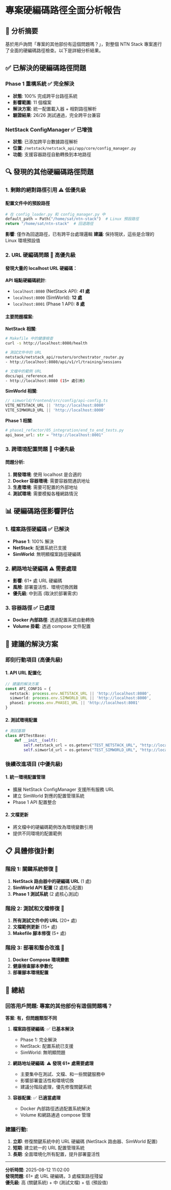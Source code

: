 # 專案硬編碼路徑全面分析報告

## 🎯 分析摘要

基於用戶詢問「專案的其他部份有這個問題嗎？」，對整個 NTN Stack 專案進行了全面的硬編碼路徑檢查。以下是詳細分析結果。

## ✅ 已解決的硬編碼路徑問題

### Phase 1 重構系統 ✅ **完全解決**
- **狀態**: 100% 完成跨平台路徑系統
- **影響範圍**: 11 個檔案
- **解決方案**: 統一配置載入器 + 相對路徑解析
- **驗證結果**: 26/26 測試通過，完全跨平台兼容

### NetStack ConfigManager ✅ **已增強**
- **狀態**: 已添加跨平台數據路徑解析
- **位置**: `/netstack/netstack_api/app/core/config_manager.py`
- **功能**: 支援容器路徑自動轉換到本地路徑

## 🔍 發現的其他硬編碼路徑問題

### 1. **剩餘的絕對路徑引用** ⚠️ **低優先級**

#### 配置文件中的預設路徑
```python
# 在 config_loader.py 和 config_manager.py 中
default_path = Path("/home/sat/ntn-stack")  # Linux 預設路徑
return "/home/sat/ntn-stack"  # 回退路徑
```

**影響**: 僅作為回退路徑，已有跨平台處理邏輯
**建議**: 保持現狀，這些是合理的 Linux 環境預設值

### 2. **URL 硬編碼問題** 🚨 **高優先級**

#### 發現大量的 localhost URL 硬編碼：

**API 端點硬編碼統計**:
- `localhost:8080` (NetStack API): **41 處**
- `localhost:8000` (SimWorld): **12 處** 
- `localhost:8001` (Phase 1 API): **8 處**

#### 主要問題檔案:

**NetStack 相關**:
```bash
# Makefile 中的健康檢查
curl -s http://localhost:8080/health

# 測試文件中的 URL
netstack/netstack_api/routers/orchestrator_router.py
- http://localhost:8080/api/v1/rl/training/sessions

# 文檔中的範例 URL
docs/api_reference.md
- http://localhost:8080 (15+ 處引用)
```

**SimWorld 相關**:
```typescript
// simworld/frontend/src/config/api-config.ts
VITE_NETSTACK_URL || 'http://localhost:8080'
VITE_SIMWORLD_URL || 'http://localhost:8000'
```

**Phase 1 相關**:
```python
# phase1_refactor/05_integration/end_to_end_tests.py
api_base_url: str = "http://localhost:8001"
```

### 3. **跨環境配置問題** 🔧 **中優先級**

#### 問題分析:
1. **開發環境**: 使用 localhost 是合適的
2. **Docker 容器環境**: 需要容器間通訊地址
3. **生產環境**: 需要可配置的外部地址
4. **測試環境**: 需要模擬各種網路情況

## 📊 硬編碼路徑影響評估

### **1. 檔案路徑硬編碼** ✅ **已解決**
- **Phase 1**: 100% 解決
- **NetStack**: 配置系統已支援
- **SimWorld**: 無明顯檔案路徑硬編碼

### **2. 網路地址硬編碼** ⚠️ **需要處理**
- **影響**: 61+ 處 URL 硬編碼
- **風險**: 部署靈活性、環境切換困難
- **優先級**: 中到高 (取決於部署需求)

### **3. 容器路徑** ✅ **已處理**
- **Docker 內部路徑**: 透過配置系統自動轉換
- **Volume 掛載**: 透過 compose 文件配置

## 🎯 建議的解決方案

### **即刻行動項目** (高優先級)

#### 1. API URL 配置化
```typescript
// 建議的解決方案
const API_CONFIG = {
  netstack: process.env.NETSTACK_URL || 'http://localhost:8080',
  simworld: process.env.SIMWORLD_URL || 'http://localhost:8000',
  phase1: process.env.PHASE1_URL || 'http://localhost:8001'
}
```

#### 2. 測試環境配置
```python
# 測試基類
class APITestBase:
    def __init__(self):
        self.netstack_url = os.getenv("TEST_NETSTACK_URL", "http://localhost:8080")
        self.simworld_url = os.getenv("TEST_SIMWORLD_URL", "http://localhost:8000")
```

### **後續改進項目** (中優先級)

#### 1. 統一環境配置管理
- 擴展 NetStack ConfigManager 支援所有服務 URL
- 建立 SimWorld 對應的配置管理系統
- Phase 1 API 配置整合

#### 2. 文檔更新
- 將文檔中的硬編碼範例改為環境變數引用
- 提供不同環境的配置範例

## 📋 具體修復計劃

### **階段 1**: 關鍵系統修復 🚨
1. **NetStack 路由器中的硬編碼 URL** (1 處)
2. **SimWorld API 配置** (2 處核心配置)
3. **Phase 1 測試系統** (2 處核心測試)

### **階段 2**: 測試和文檔修復 📝
1. **所有測試文件中的 URL** (20+ 處)
2. **文檔範例更新** (15+ 處)
3. **Makefile 腳本修復** (5+ 處)

### **階段 3**: 部署和整合改進 🔧
1. **Docker Compose 環境變數**
2. **健康檢查腳本參數化**
3. **部署腳本環境配置**

## 🎉 總結

### **回答用戶問題**: **專案的其他部份有這個問題嗎？**

**答案**: **有，但問題類型不同**

1. **檔案路徑硬編碼**: ✅ **已基本解決**
   - Phase 1: 完全解決
   - NetStack: 配置系統已支援
   - SimWorld: 無明顯問題

2. **網路地址硬編碼**: ⚠️ **發現 61+ 處需要處理**
   - 主要集中在測試、文檔、和一些關鍵服務中
   - 影響部署靈活性和環境切換
   - 建議分階段處理，優先修復關鍵系統

3. **容器配置**: ✅ **已適當處理**
   - Docker 內部路徑透過配置系統解決
   - Volume 和網路通過 compose 管理

### **建議行動**:
1. **立即**: 修復關鍵系統中的 URL 硬編碼 (NetStack 路由器、SimWorld 配置)
2. **短期**: 建立統一的 URL 配置管理系統
3. **長期**: 全面環境化所有配置，提升部署靈活性

---
**分析時間**: 2025-08-12 11:02:00  
**發現問題**: 61+ 處 URL 硬編碼，3 處檔案路徑殘留  
**優先級**: 高 (關鍵系統) + 中 (測試文檔) + 低 (預設值)